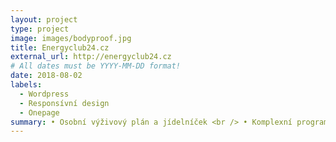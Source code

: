 ```yaml
---
layout: project
type: project
image: images/bodyproof.jpg
title: Energyclub24.cz
external_url: http://energyclub24.cz
# All dates must be YYYY-MM-DD format!
date: 2018-08-02
labels:
  - Wordpress
  - Responsívní design
  - Onepage
summary: • Osobní výživový plán a jídelníček <br /> • Komplexní programy zdravého hubnutí 
---
```


